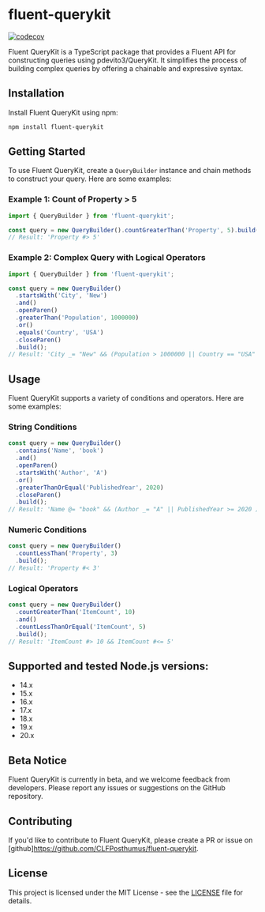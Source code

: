# fluent-querykit

[![codecov](https://codecov.io/gh/CLFPosthumus/fluent-querykit/graph/badge.svg?token=76HGM8YP8L)](https://codecov.io/gh/CLFPosthumus/fluent-querykit)

Fluent QueryKit is a TypeScript package that provides a Fluent API for constructing queries using pdevito3/QueryKit. It simplifies the process of building complex queries by offering a chainable and expressive syntax.

## Installation

Install Fluent QueryKit using npm:

```bash
npm install fluent-querykit
```

## Getting Started

To use Fluent QueryKit, create a `QueryBuilder` instance and chain methods to construct your query. Here are some examples:

### Example 1: Count of Property > 5

```typescript
import { QueryBuilder } from 'fluent-querykit';

const query = new QueryBuilder().countGreaterThan('Property', 5).build();
// Result: 'Property #> 5'
```

### Example 2: Complex Query with Logical Operators

```typescript
import { QueryBuilder } from 'fluent-querykit';

const query = new QueryBuilder()
  .startsWith('City', 'New')
  .and()
  .openParen()
  .greaterThan('Population', 1000000)
  .or()
  .equals('Country', 'USA')
  .closeParen()
  .build();
// Result: 'City _= "New" && (Population > 1000000 || Country == "USA" )'
```

## Usage

Fluent QueryKit supports a variety of conditions and operators. Here are some examples:

### String Conditions

```typescript
const query = new QueryBuilder()
  .contains('Name', 'book')
  .and()
  .openParen()
  .startsWith('Author', 'A')
  .or()
  .greaterThanOrEqual('PublishedYear', 2020)
  .closeParen()
  .build();
// Result: 'Name @= "book" && (Author _= "A" || PublishedYear >= 2020 )'
```

### Numeric Conditions

```typescript
const query = new QueryBuilder()
  .countLessThan('Property', 3)
  .build();
// Result: 'Property #< 3'
```

### Logical Operators

```typescript
const query = new QueryBuilder()
  .countGreaterThan('ItemCount', 10)
  .and()
  .countLessThanOrEqual('ItemCount', 5)
  .build();
// Result: 'ItemCount #> 10 && ItemCount #<= 5'
```

## Supported and tested Node.js versions:
- 14.x
- 15.x
- 16.x
- 17.x
- 18.x
- 19.x
- 20.x
  
## Beta Notice

Fluent QueryKit is currently in beta, and we welcome feedback from developers. Please report any issues or suggestions on the GitHub repository.

## Contributing

If you'd like to contribute to Fluent QueryKit, please create a PR or issue on [github]https://github.com/CLFPosthumus/fluent-querykit. 

## License

This project is licensed under the MIT License - see the [LICENSE](LICENSE) file for details.
